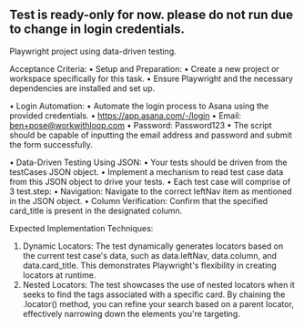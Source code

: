 ## Test is ready-only for now. please do not run due to change in login credentials.

Playwright project using data-driven testing.

Acceptance Criteria:
•	Setup and Preparation:
•	Create a new project or workspace specifically for this task.
•	Ensure Playwright and the necessary dependencies are installed and set up.


•	Login Automation:
•	Automate the login process to Asana using the provided credentials.
•	https://app.asana.com/-/login
•	Email: ben+pose@workwithloop.com
•	Password: Password123
•	The script should be capable of inputting the email address and password and submit the form successfully.


•	Data-Driven Testing Using JSON:
•	Your tests should be driven from the testCases JSON object.
•	Implement a mechanism to read test case data from this JSON object to drive your tests.
•	Each test case will comprise of 3 test.step:
•	Navigation: Navigate to the correct leftNav item as mentioned in the JSON object.
•	Column Verification: Confirm that the specified card_title is present in the designated column.


Expected Implementation Techniques:
1. Dynamic Locators: The test dynamically generates locators based on the current test case's data, such as data.leftNav, data.column, and data.card_title. This demonstrates Playwright's flexibility in creating locators at runtime.
2. Nested Locators: The test showcases the use of nested locators when it seeks to find the tags associated with a specific card. By chaining the .locator() method, you can refine your search based on a parent locator, effectively narrowing down the elements you're targeting.

